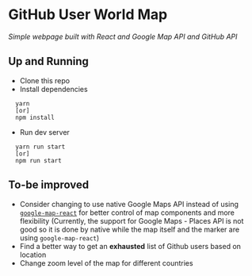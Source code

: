 # GitHub User World Map
*Simple webpage built with React and Google Map API and GitHub API*

## Up and Running
  * Clone this repo
  * Install dependencies
  ```
    yarn
    [or]
    npm install
  ```
  * Run dev server
  ```
    yarn run start
    [or]
    npm run start
  ```

## To-be improved
  * Consider changing to use native Google Maps API instead of using [`google-map-react`](https://github.com/istarkov/google-map-react) for better control of map components and more flexibility (Currently, the support for Google Maps - Places API is not good so it is done by native while the map itself and the marker are using `google-map-react`)
  * Find a better way to get an __exhausted__ list of Github users based on location
  * Change zoom level of the map for different countries